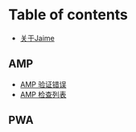 # Table of contents

* [关于Jaime](README.md)

## AMP

* [AMP 验证错误](amp/amp-yan-zheng-cuo-wu.md)
* [AMP 检查列表](amp/amp-jian-cha-lie-biao.md)


## PWA



